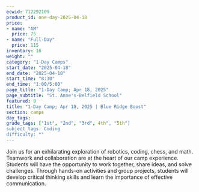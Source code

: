 ```yaml
---
ecwid: 712292109
product_id: one-day-2025-04-18
price:
- name: "AM"
  price: 75
- name: "Full-Day"
  price: 115
inventory: 16
weight: ""
category: "1-Day Camps"
start_date: "2025-04-18"
end_date: "2025-04-18"
start_time: "8:30"
end_time: "1:00/5:00"
page_title: "1-Day Camp; Apr 18, 2025"
page_subtitle: "St. Anne's-Belfield School"
featured: 0
title: "1-Day Camp; Apr 18, 2025 | Blue Ridge Boost"
section: camps
day_tags: 
grade_tags: ["1st", "2nd", "3rd", 4th", "5th"]
subject_tags: Coding
difficulty: ""
---
```

Join us for an exhilarating exploration of robotics, coding, chess, and math. Teamwork and collaboration are at the heart of our camp experience. Students will have the opportunity to work together, share ideas, and solve challenges. Through hands-on activities and group projects, students will develop critical thinking skills and learn the importance of effective communication.

